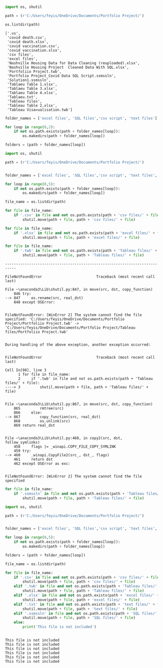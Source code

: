 ```python
import os, shutil


```


```python
path = (r'C:/Users/feyis/OneDrive/Documents/Portfolio Project/')

os.listdir(path)
```




    ['.vs',
     'covid death.csv',
     'covid death.xlsx',
     'covid vaccination.csv',
     'covid vaccination.xlsx',
     'csv files',
     'excel files',
     'Nashville Housing Data for Data Cleaning (reuploaded).xlsx',
     'Nashville Housing Project  Cleaned Data With SQL.xlsx',
     'Portfoliio Project.twb',
     'Portfolio Project_Covid Data SQL Script.ssmssln',
     'Solution1.ssmssln',
     'Tablaeu Table 1.xlsx',
     'Tablaeu Table 3.xlsx',
     'Tablaeu Table 4.xlsx',
     'Tablaeu.txt',
     'Tableau files',
     'Tableau Table 2.xlsx',
     'Tableau Visa=ualisation.twb']




```python
folder_names = ['excel files', 'SQL files','csv script', 'text files']

for loop in range(0,2):
    if not os.path.exists(path + folder_names[loop]):
        os.makedirs(path + folder_names[loop])
```


```python
folders = (path + folder_names[loop])
```


```python
import os, shutil

path = (r'C:/Users/feyis/OneDrive/Documents/Portfolio Project/')


folder_names = ['excel files', 'SQL files','csv script', 'text files', 'Tableau files']

for loop in range(0,5):
    if not os.path.exists(path + folder_names[loop]):
        os.makedirs(path + folder_names[loop])
```


```python
file_name = os.listdir(path)
```


```python
for file in file_name:
    if '.csv' in file and not os.path.exists(path + 'csv files/' + file):
        shutil.move(path + file, path + 'csv files/' + file)
```


```python
for file in file_name:
    if '.xlsx' in file and not os.path.exists(path + 'excel files/' + file):
        shutil.move(path + file, path + 'excel files/' + file)
```


```python
for file in file_name:
    if '.twb' in file and not os.path.exists(path + 'Tableau files/' + file):
        shutil.move(path + file, path + 'Tableau files/' + file)
```


    ---------------------------------------------------------------------------

    FileNotFoundError                         Traceback (most recent call last)

    File ~\anaconda3\Lib\shutil.py:847, in move(src, dst, copy_function)
        846 try:
    --> 847     os.rename(src, real_dst)
        848 except OSError:
    

    FileNotFoundError: [WinError 2] The system cannot find the file specified: 'C:/Users/feyis/OneDrive/Documents/Portfolio Project/Portfoliio Project.twb' -> 'C:/Users/feyis/OneDrive/Documents/Portfolio Project/Tableau files/Portfoliio Project.twb'

    
    During handling of the above exception, another exception occurred:
    

    FileNotFoundError                         Traceback (most recent call last)

    Cell In[98], line 3
          1 for file in file_name:
          2     if '.twb' in file and not os.path.exists(path + 'Tableau files/' + file):
    ----> 3         shutil.move(path + file, path + 'Tableau files/' + file)
    

    File ~\anaconda3\Lib\shutil.py:867, in move(src, dst, copy_function)
        865         rmtree(src)
        866     else:
    --> 867         copy_function(src, real_dst)
        868         os.unlink(src)
        869 return real_dst
    

    File ~\anaconda3\Lib\shutil.py:460, in copy2(src, dst, follow_symlinks)
        458     flags |= _winapi.COPY_FILE_COPY_SYMLINK
        459 try:
    --> 460     _winapi.CopyFile2(src_, dst_, flags)
        461     return dst
        462 except OSError as exc:
    

    FileNotFoundError: [WinError 2] The system cannot find the file specified



```python
for file in file_name:
    if '.ssmssln' in file and not os.path.exists(path + 'Tableau files/' + file):
        shutil.move(path + file, path + 'Tableau files/' + file)
```


```python
import os, shutil

path = (r'C:/Users/feyis/OneDrive/Documents/Portfolio Project/')


folder_names = ['excel files', 'SQL files','csv script', 'text files', 'Tableau files']

for loop in range(0,5):
    if not os.path.exists(path + folder_names[loop]):
        os.makedirs(path + folder_names[loop])

folders = (path + folder_names[loop])

file_name = os.listdir(path)

for file in file_name:
    if '.csv' in file and not os.path.exists(path + 'csv files/' + file):
        shutil.move(path + file, path + 'csv files/' + file)
    elif '.twb' in file and not os.path.exists(path + 'Tableau files/' + file):
        shutil.move(path + file, path + 'Tableau files/' + file)
    elif '.xlsx' in file and not os.path.exists(path + 'excel files/' + file):
        shutil.move(path + file, path + 'excel files/' + file)
    elif '.txt' in file and not os.path.exists(path + 'text files/' + file):
        shutil.move(path + file, path + 'text files/' + file)
    elif '.ssmssln' in file and not os.path.exists(path + 'SQL files/' + file):
        shutil.move(path + file, path + 'SQL files/' + file)
    else:
        print('This file is not included')
        
```

    This file is not included
    This file is not included
    This file is not included
    This file is not included
    This file is not included
    This file is not included
    


```python

```


```python

```
